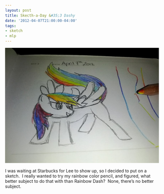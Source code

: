 ```yaml
---
layout: post
title: Skecth-a-Day &#35;3 Dashy
date: '2012-04-07T21:00:00-04:00'
tags:
- sketch
- mlp
---
```

![](/images/sketches/sad3-dashy.jpg)

I was waiting at Starbucks for Lee to show up, so I decided to put on a sketch.  I really wanted to try my rainbow color pencil, and figured, what better subject to do that with than Rainbow Dash?  None, there’s no better subject.
